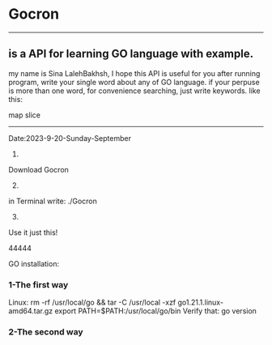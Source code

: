 # Gocron

-------------------------------------------------------
is a API for learning GO language with example.
-------------------------------------------------------

my name is Sina LalehBakhsh, I hope this API is useful for you
after running program, write your single word about any of GO language.
if your perpuse is more than one word, for convenience searching, just write keywords.
like this:

map slice

-------------------------------------------------------

Date:2023-9-20-Sunday-September

1.
Download Gocron

2.
in Terminal write:
./Gocron 

3.
Use it
just this!

44444

GO installation:

### 1-The first way

Linux:
	rm -rf /usr/local/go && tar -C /usr/local -xzf go1.21.1.linux-amd64.tar.gz
	export PATH=$PATH:/usr/local/go/bin
Verify that:
	go version


### 2-The second way

